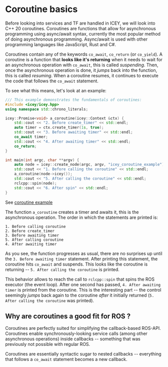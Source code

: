 # Coroutine basics

Before looking into services and TF are handled in ICEY, we will look into C++ 20 coroutines.
Coroutines are functions that allow for asynchronous programming using async/await syntax, currently the most popular method of doing asynchronous programming. Async/await is used with other programming languages like JavaScript, Rust and C#.

Coroutines contain any of the keywords `co_await`, `co_return` (or `co_yield`). 
A coroutine is a function that __looks like it's returning__ when it needs to wait for an asynchronous operation with `co_await`, this is called *suspending*. Then, once the asynchronous operation is done, it *jumps* back into the function, this is called *resuming*. When a coroutine resumes, it continues to execute the code that follows the `co_await` statement.

To see what this means, let's look at an example: 

```cpp
/// This example demonstrates the fundamentals of coroutines: 
#include <icey/icey.hpp>
using namespace std::chrono_literals;

icey::Promise<void> a_coroutine(icey::Context &ctx) {
    std::cout << "2. Before create_timer" << std::endl;
    auto timer = ctx.create_timer(1s, true);
    std::cout << "3. Before awaiting timer" << std::endl;
    co_await timer;
    std::cout << "4. After awaiting timer" << std::endl;
    co_return;
}

int main(int argc, char **argv) {
    auto node = icey::create_node(argc, argv, "icey_coroutine_example");
    std::cout << "1. Before calling the coroutine" << std::endl;
    a_coroutine(node->icey());
    std::cout << "5. After calling the coroutine" << std::endl;
    rclcpp::spin(node);
    std::cout << "6. After spin" << std::endl;
}
```

See [coroutine example](../../../icey_examples/src/coroutine_example.cpp)

The function `a_coroutine` creates a timer and awaits it, this is the asynchronous operation. 
The order in which the statements are printed is:

```
1. Before calling coroutine
2. Before create_timer
3. Before awaiting timer
5. After calling coroutine
4. After awaiting timer
```


As you see, the function progresses as usual, there are no surprises up until the `3. Before awaiting timer` statement. After printing this statement, the coroutine hits `co_await` and suspends. This looks like the coroutine is returning -- `5. After calling the coroutine` is printed. 

This behavior allows to reach the call to `rclcpp::spin` that spins the ROS executor (the event loop). After one second has passed, `4. After awaiting timer` is printed from the coroutine. This is the interesting part -- the control seemingly *jumps* back again to the coroutine *after* it initially returned (`5. After calling the coroutine` was printed).

## Why are coroutines a good fit for ROS ?

Coroutines are perfectly suited for simplifying the callback-based ROS-API.
Coroutines enable synchronously-looking service calls (among other asynchronous operations) inside callbacks -- something that was previously not possible with regular ROS.

Coroutines are essentially syntactic sugar to nested callbacks -- everything that follows a `co_await` statement becomes a new callback.





